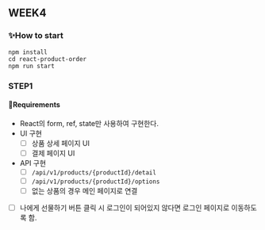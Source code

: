 ## WEEK4 
### ✨How to start

```
npm install
cd react-product-order
npm run start
```
### STEP1
#### 📜Requirements
- React의 form, ref, state만 사용하여 구현한다.
- UI 구현
    - [ ] 상품 상세 페이지 UI 
    - [ ] 결제 페이지 UI 
- API 구현
    - [ ] `/api/v1/products/{productId}/detail`
    - [ ] `/api/v1/products/{productId}/options`
    - [ ] 없는 상품의 경우 메인 페이지로 연결
- [ ] 나에게 선물하기 버튼 클릭 시 로그인이 되어있지 않다면 로그인 페이지로 이동하도록 함.